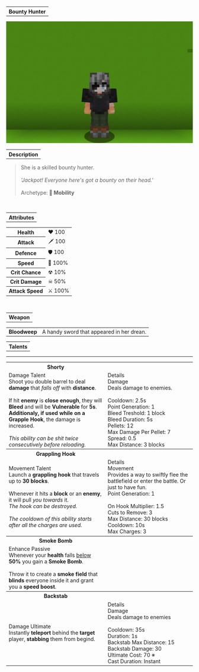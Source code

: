 <table>
    <tr>
        <th>Bounty Hunter</th>
    </tr>
</table>

![Bounty Hunter Selfie](BountyHunter.png)

<table>
    <tr>
        <th>Description</th>
    </tr>
</table>

>She is a skilled bounty hunter.<br><br><i>'Jackpot! Everyone here's got a bounty on their head.'</i>
<br><br>Archetype:<b> 👣 Mobility</b>


<br>
<table>
    <tr>
        <th>Attributes</th>
    </tr>
</table>
<table>
    <tr>
        <th>Health</th>
        <td>♥ 100</td>
    </tr>
        <th>Attack</th>
        <td>🗡 100</td>
    <tr>
        <th>Defence</th>
        <td>🛡 100</td>
    </tr>
    <tr>
        <th>Speed</th>
        <td>🌊 100%</td>
    </tr>
    <tr>
        <th>Crit Chance</th>
        <td>☢ 10%</td>
    </tr>
    <tr>
        <th>Crit Damage</th>
        <td>☠ 50%</td>
    </tr>
    <tr>
        <th>Attack Speed</th>
        <td>⚔ 100%</td>
    </tr>
</table>
<br>

<table>
    <tr>
        <th>Weapon</th>
    </tr>
</table>
<table>
    <tr>
        <td><b>Bloodweep</b></td>
        <td>A handy sword that appeared in her drean.</td>
    </tr>
</table>

<table>
    <tr>
        <th>Talents</th>
    </tr>
</table>

---
<table>
    <tr>
        <th>Shorty</th>
        <th></th>
    </tr>
    <tr>
        <td>
            Damage Talent
            <br>Shoot you double barrel to deal <b>damage</b> that <i>falls</i> <i>off</i> with <b>distance</b>.
            <br><br>If hit <b>enemy</b> is <b>close enough</b>, they will <b>Bleed</b> and will be <b>Vulnerable</b> for <b>5s</b>.
            <br><b>Additionaly, if used while on a Grapple Hook</b>, the damage is increased.
            <br><br><i>This ability can be shit twice consecutively before reloading.</i>
        </td>
      <td>
          Details
          <br>Damage
          <br>Deals damage to enemies.
          <br><br>Cooldown: 2.5s
          <br>Point Generation: 1
          <br>Bleed Treshold: 1 block
          <br>Bleed Duration: 5s
          <br>Pellets: 12
          <br>Max Damage Per Pellet: 7
          <br>Spread: 0.5
          <br>Max Distance: 3 blocks
      </td>
    </tr>
    <tr>
        <th>Grappling Hook</th>
        <th></th>
    </tr>
    <tr>
        <td>
            Movement Talent
            <br>Launch a <b>grappling hook</b> that travels up to <b>30 blocks</b>.
            <br><br>Whenever it hits a <b>block</b> or an <b>enemy</b>, it will pull <i>you</i> <i>towards</i> it.
            <br><i>The hook can be destroyed.</i>
            <br><br><i>The cooldown of this ability starts after all the charges are used.</i>
        </td>
        <td>
            Details
            <br>Movement
            <br>Provides a way to swiftly flee the battlefield or enter the battle. Or just to have fun.
            <br>Point Generation: 1
            <br><br>On Hook Multiplier: 1.5
            <br>Cuts to Remove: 3
            <br>Max Distance: 30 blocks
            <br>Cooldown: 10s
            <br>Max Charges: 3
        </td>
    </tr>
    <tr>
        <th>Smoke Bomb</th>
        <th></th>
    </tr>
    <tr>
        <td>
            Enhance Passive
            <br>Whenever your <b>health</b> falls <u>below</u> <b>50%</b> you gain a <b>Smoke Bomb</b>.
            <br><br>Throw it to create a <b>smoke field</b> that <b>blinds</b> everyone inside it and grant you a <b>speed boost</b>.
        </td>
        <td></td>
    </tr>
    <tr>
        <th>Backstab</th>
        <th></th>
    </tr>
    <tr>
        <td>
            Damage Ultimate
            <br>Instantly <b>teleport</b> behind the <b>target</b> player, <b>stabbing</b> them from begind.
        </td>
        <td>
            Details
            <br>Damage
            <br>Deals damage to enemies
            <br><br>Cooldown: 35s
            <br>Duration: 1s
            <br>Backstab Max Distance: 15
            <br>Backstab Damage: 30
            <br>Ultimate Cost: 70 ※
            <br>Cast Duration: Instant
        </td>
    </tr>
</table>